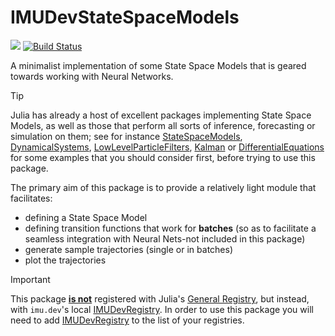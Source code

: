 # IMUDevStateSpaceModels

[![][docs-dev-img]][docs-dev-url]
[![Build Status](https://github.com/imu-dev/IMUDevStateSpaceModels.jl/actions/workflows/CI.yml/badge.svg?branch=main)](https://github.com/imu-dev/IMUDevStateSpaceModels.jl/actions/workflows/CI.yml?query=branch%3Amain)

A minimalist implementation of some State Space Models that is geared towards working with Neural Networks.

> [!TIP]
> Julia has already a host of excellent packages implementing State Space Models, as well as those that perform all sorts of inference, forecasting or simulation on them; see for instance [StateSpaceModels](https://github.com/LAMPSPUC/StateSpaceModels.jl), [DynamicalSystems](https://github.com/JuliaDynamics/DynamicalSystems.jl), [LowLevelParticleFilters](https://github.com/baggepinnen/LowLevelParticleFilters.jl), [Kalman](https://github.com/mschauer/Kalman.jl) or [DifferentialEquations](https://docs.sciml.ai/DiffEqDocs/stable/) for some examples that you should consider first, before trying to use this package.

The primary aim of this package is to provide a relatively light module that facilitates:

- defining a State Space Model
- defining transition functions that work for **batches** (so as to facilitate a seamless integration with Neural Nets-not included in this package)
- generate sample trajectories (single or in batches)
- plot the trajectories

> [!IMPORTANT]
> This package **<u>is not</u>** registered with Julia's [General Registry](https://github.com/JuliaRegistries/General), but instead, with `imu.dev`'s local [IMUDevRegistry](https://github.com/imu-dev/IMUDevRegistry). In order to use this package you will need to add [IMUDevRegistry](https://github.com/imu-dev/IMUDevRegistry) to the list of your registries.

[docs-dev-img]: https://img.shields.io/badge/docs-dev-blue.svg
[docs-dev-url]: https://imu-dev.github.io/IMUDevStateSpaceModels.jl/dev
